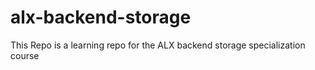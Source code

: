 # alx-backend-storage
This Repo is a learning repo for the ALX backend storage specialization course
